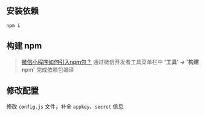 ## 安装依赖

```shell
npm i
```

## 构建 npm

> [微信小程序如何引入npm包？](https://developers.weixin.qq.com/community/develop/article/doc/0008aecec4c9601e750be048d51c13)
通过微信开发者工具菜单栏中 **'工具' -> '构建 npm'** 完成依赖包编译

## 修改配置

修改 `config.js` 文件，补全 `appkey`、`secret` 信息